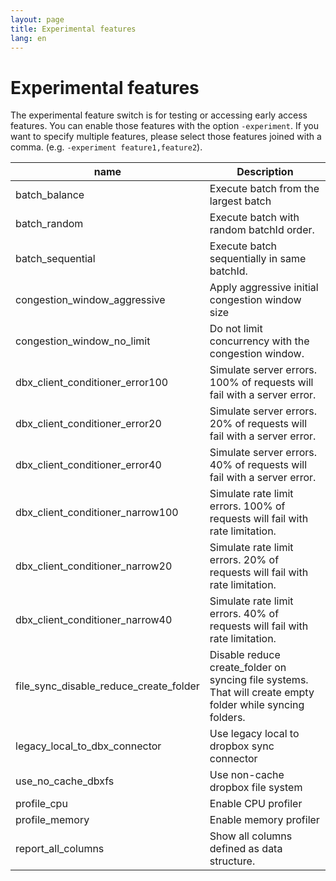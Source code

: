 ```yaml
---
layout: page
title: Experimental features
lang: en
---
```


# Experimental features

The experimental feature switch is for testing or accessing early access features. You can enable those features with the option `-experiment`. If you want to specify multiple features, please select those features joined with a comma. (e.g. `-experiment feature1,feature2`).

| name                                   | Description                                                                                                |
|----------------------------------------|------------------------------------------------------------------------------------------------------------|
| batch_balance                          | Execute batch from the largest batch                                                                       |
| batch_random                           | Execute batch with random batchId order.                                                                   |
| batch_sequential                       | Execute batch sequentially in same batchId.                                                                |
| congestion_window_aggressive           | Apply aggressive initial congestion window size                                                            |
| congestion_window_no_limit             | Do not limit concurrency with the congestion window.                                                       |
| dbx_client_conditioner_error100        | Simulate server errors. 100% of requests will fail with a server error.                                    |
| dbx_client_conditioner_error20         | Simulate server errors. 20% of requests will fail with a server error.                                     |
| dbx_client_conditioner_error40         | Simulate server errors. 40% of requests will fail with a server error.                                     |
| dbx_client_conditioner_narrow100       | Simulate rate limit errors. 100% of requests will fail with rate limitation.                               |
| dbx_client_conditioner_narrow20        | Simulate rate limit errors. 20% of requests will fail with rate limitation.                                |
| dbx_client_conditioner_narrow40        | Simulate rate limit errors. 40% of requests will fail with rate limitation.                                |
| file_sync_disable_reduce_create_folder | Disable reduce create_folder on syncing file systems. That will create empty folder while syncing folders. |
| legacy_local_to_dbx_connector          | Use legacy local to dropbox sync connector                                                                 |
| use_no_cache_dbxfs                     | Use non-cache dropbox file system                                                                          |
| profile_cpu                            | Enable CPU profiler                                                                                        |
| profile_memory                         | Enable memory profiler                                                                                     |
| report_all_columns                     | Show all columns defined as data structure.                                                                |


